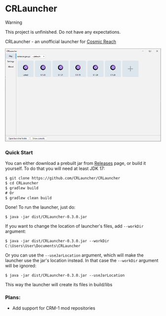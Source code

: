 # CRLauncher

> [!WARNING]  
> This project is unfinished. Do not have any expectations.

CRLauncher - an unofficial launcher for [Cosmic Reach](https://finalforeach.itch.io/cosmic-reach)

![Screenshot.png](images/Screenshot.png)

### Quick Start

You can either download a prebuilt jar from [Releases](https://github.com/CRLauncher/CRLauncher/releases) page, or build it yourself. To do that you will need at least JDK 17:
```shell
$ git clone https://github.com/CRLauncher/CRLauncher
$ cd CRLauncher
$ gradlew build
# Or 
$ gradlew clean build
```

Done! To run the launcher, just do:
```shell
$ java -jar dist/CRLauncher-0.3.0.jar
```

If you want to change the location of launcher's files, add `--workDir` argument:
```shell
$ java -jar dist/CRLauncher-0.3.0.jar --workDir C:\Users\User\Documents\CRLauncher
```

Or you can use the `--useJarLocation` argument, which will make the launcher use the jar's location instead. In that case the `--workDir` argument will be ignored:
```shell
$ java -jar dist/CRLauncher-0.3.0.jar --useJarLocation
```
This way the launcher will create its files in build/libs


### Plans:
 - Add support for CRM-1 mod repositories